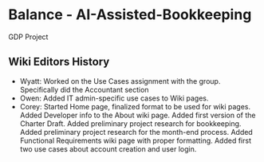 # Balance - AI-Assisted-Bookkeeping
GDP Project

## Wiki Editors History
* Wyatt: Worked on the Use Cases assignment with the group. Specifically did the Accountant section
* Owen: Added IT admin-specific use cases to Wiki pages.
* Corey: Started Home page, finalized format to be used for wiki pages. Added Developer info to the About wiki page. Added first version of the Charter Draft. Added preliminary project research for bookkeeping. Added preliminary project research for the month-end process. Added Functional Requirements wiki page with proper formatting. Added first two use cases about account creation and user login.
